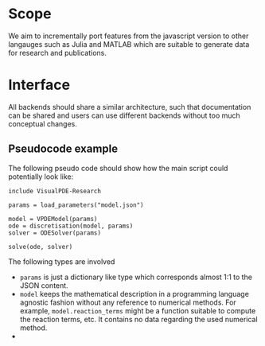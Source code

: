# Scope

We aim to incrementally port features from the javascript version to other langauges
such as Julia and MATLAB which are suitable to generate data for research and publications.

# Interface 

All backends should share a similar architecture, such that documentation can be shared 
and users can use different backends without too much conceptual changes. 

## Pseudocode example 

The following pseudo code should show how the main script could potentially look like:

```
include VisualPDE-Research

params = load_parameters("model.json")

model = VPDEModel(params)
ode = discretisation(model, params) 
solver = ODESolver(params)

solve(ode, solver)
```

The following types are involved
- `params` is just a dictionary like type which corresponds almost 1:1 to the JSON content.
- `model` keeps the mathematical description in a programming language agnostic fashion without any reference to numerical methods. For example, `model.reaction_terms` might be a function suitable to compute the reaction terms, etc. It contains no data regarding the used numerical method.  
- 